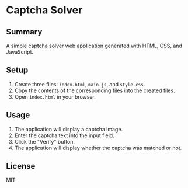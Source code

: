 # Captcha Solver

## Summary

A simple captcha solver web application generated with HTML, CSS, and JavaScript.

## Setup

1.  Create three files: `index.html`, `main.js`, and `style.css`.
2.  Copy the contents of the corresponding files into the created files.
3.  Open `index.html` in your browser.

## Usage

1.  The application will display a captcha image.
2.  Enter the captcha text into the input field.
3.  Click the "Verify" button.
4.  The application will display whether the captcha was matched or not.

## License

MIT
